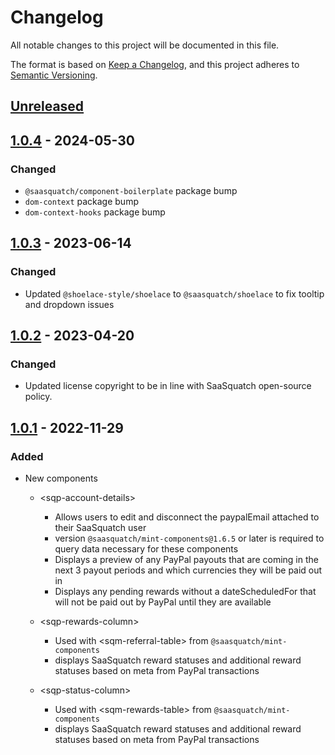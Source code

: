 # Changelog

All notable changes to this project will be documented in this file.

The format is based on [Keep a Changelog](https://keepachangelog.com/en/1.0.0/),
and this project adheres to [Semantic Versioning](https://semver.org/spec/v2.0.0.html).

## [Unreleased]

## [1.0.4] - 2024-05-30

### Changed

- `@saasquatch/component-boilerplate` package bump
- `dom-context` package bump
- `dom-context-hooks` package bump

## [1.0.3] - 2023-06-14

### Changed

- Updated `@shoelace-style/shoelace` to `@saasquatch/shoelace` to fix tooltip and dropdown issues

## [1.0.2] - 2023-04-20

### Changed

- Updated license copyright to be in line with SaaSquatch open-source policy.

## [1.0.1] - 2022-11-29

### Added

- New components

  - \<sqp-account-details>

    - Allows users to edit and disconnect the paypalEmail attached to their SaaSquatch user
    - version `@saasquatch/mint-components@1.6.5` or later is required to query data necessary for these components
    - Displays a preview of any PayPal payouts that are coming in the next 3 payout periods and which currencies they will be paid out in
    - Displays any pending rewards without a dateScheduledFor that will not be paid out by PayPal until they are available

  - \<sqp-rewards-column>
    - Used with \<sqm-referral-table> from `@saasquatch/mint-components`
    - displays SaaSquatch reward statuses and additional reward statuses based on meta from PayPal transactions
  - \<sqp-status-column>
    - Used with \<sqm-rewards-table> from `@saasquatch/mint-components`
    - displays SaaSquatch reward statuses and additional reward statuses based on meta from PayPal transactions

[unreleased]: https://github.com/saasquatch/program-tools/compare/paypal-components%401.0.4...HEAD
[1.0.4]: https://github.com/saasquatch/program-tools/releases/tag/%40saasquatch%2Fpaypal-components%401.0.4
[1.0.3]: https://github.com/saasquatch/program-tools/releases/tag/%40saasquatch%2Fpaypal-components%401.0.3
[1.0.2]: https://github.com/saasquatch/program-tools/releases/tag/%40saasquatch%2Fpaypal-components%401.0.2
[1.0.1]: https://github.com/saasquatch/program-tools/releases/tag/%40saasquatch%2Fpaypal-components%401.0.1

